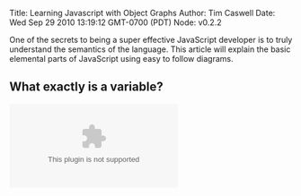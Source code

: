 Title: Learning Javascript with Object Graphs
Author: Tim Caswell
Date: Wed Sep 29 2010 13:19:12 GMT-0700 (PDT)
Node: v0.2.2

One of the secrets to being a super effective JavaScript developer is to truly understand the semantics of the language.  This article will explain the basic elemental parts of JavaScript using easy to follow diagrams.

## What exactly is a variable?

![variables](object-graphs/variables.dot)

